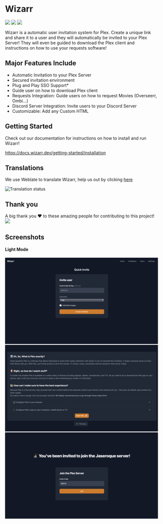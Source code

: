 # Wizarr 

<img src="./screenshots/wizard.png" height="200">

<img src="https://github.com/Wizarrrr/wizarr/actions/workflows/docker-build.yml/badge.svg">

<img src="https://hosted.weblate.org/widgets/wizarr/-/svg-badge.svg">

Wizarr is a automatic user invitation system for Plex. Create a unique link and share it to a user and they will automatically be invited to your Plex Server! They will even be guided to download the Plex client and instructions on how to use your requests software!


## Major Features Include

- Automatic Invitation to your Plex Server
- Secured invitation environment
- Plug and Play SSO Support*
- Guide user on how to download Plex client
- Requests Integration: Guide users on how to request Movies (Overseerr, Ombi...)
- Discord Server Integration: Invite users to your Discord Server
- Customizable: Add any Custom HTML 


## Getting Started

Check out our documentation for instructions on how to install and run Wizarr!

https://docs.wizarr.dev/getting-started/installation




## Translations

We use Weblate to translate Wizarr, help us out by clicking [here](https://hosted.weblate.org/engage/wizarr/)

<img src="https://hosted.weblate.org/widgets/wizarr/-/app/multi-auto.svg" alt="Translation status" />
</a>

## Thank you

A big thank you ❤️ to these amazing people for contributing to this project!
<a href="https://github.com/wizarrrr/wizarr/graphs/contributors">
  <img src="https://contrib.rocks/image?repo=wizarrrr/wizarr" />
</a>

## Screenshots

#### Light Mode
![alt](./screenshots/invite.png)
![alt](./screenshots/tips.png)
![alt](./screenshots/join.png)

